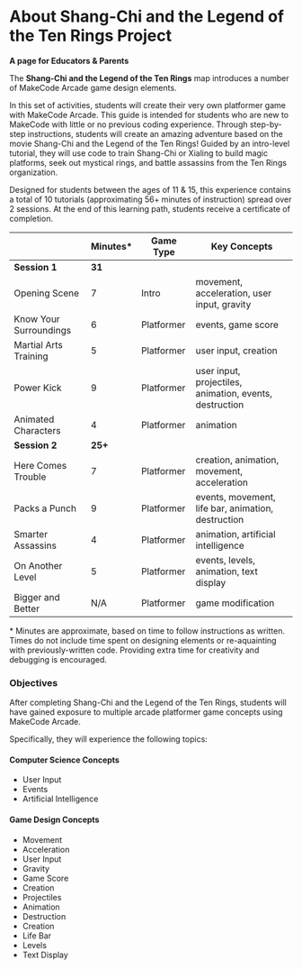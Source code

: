 # About Shang-Chi and the Legend of the Ten Rings Project

**A page for Educators & Parents**

The **Shang-Chi and the Legend of the Ten Rings** map introduces a number of MakeCode Arcade game design elements.

In this set of activities, students will create their very own platformer game with MakeCode Arcade. This guide is intended for students who are new to MakeCode with little or no previous coding experience. Through step-by-step instructions, students will create an amazing adventure based on the movie Shang-Chi and the Legend of the Ten Rings! Guided by an intro-level tutorial, they will use code to train Shang-Chi or Xialing to build magic platforms, seek out mystical rings, and battle assassins from the Ten Rings organization.

Designed for students between the ages of 11 & 15, this experience contains a total of 10 tutorials (approximating 56+ minutes of instruction) spread over 2 sessions.  At the end of this learning path, students receive a certificate of completion.

|                 | Minutes* | Game Type | Key Concepts |
| --------------- | -------- | --------- | ------------ |
| **Session 1** | **31** |  |  |
| Opening Scene | 7 | Intro | movement, acceleration, user input, gravity |
| Know Your Surroundings | 6 | Platformer | events, game score |
| Martial Arts Training | 5 | Platformer | user input, creation |
| Power Kick | 9 | Platformer | user input, projectiles, animation, events, destruction |
| Animated Characters | 4 | Platformer | animation |
| **Session 2** | **25+** |  |  |
| Here Comes Trouble | 7 | Platformer | creation, animation, movement, acceleration |
| Packs a Punch | 9 | Platformer | events, movement, life bar, animation, destruction |
| Smarter Assassins | 4 | Platformer | animation, artificial intelligence |
| On Another Level | 5 | Platformer | events, levels, animation, text display |
| Bigger and Better | N/A | Platformer | game modification |

\* Minutes are approximate, based on time to follow instructions as written. Times do not include time spent on designing elements or re-aquainting with previously-written code. Providing extra time for creativity and debugging is encouraged.

### Objectives 

After completing Shang-Chi and the Legend of the Ten Rings, students will have gained exposure to multiple arcade platformer game concepts using MakeCode Arcade.

Specifically, they will experience the following topics:

#### Computer Science Concepts

- User Input
- Events
- Artificial Intelligence

#### Game Design Concepts

- Movement
- Acceleration
- User Input
- Gravity
- Game Score
- Creation
- Projectiles
- Animation
- Destruction
- Creation
- Life Bar
- Levels
- Text Display